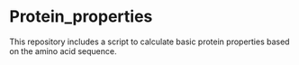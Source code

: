 # Protein_properties
This repository includes a script to calculate basic protein properties based on the amino acid sequence.
